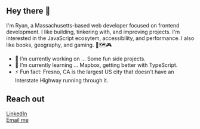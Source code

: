 ## Hey there 👋

I'm Ryan, a Massachusetts-based web developer focused on frontend development. I like building, tinkering with, and improving projects. I'm interested in the JavaScript ecosytem, accessibility, and performance. I also like books, geography, and gaming. 📘🗺️🎮

- 🔭 I’m currently working on ... Some fun side projects.
- 🌱 I’m currently learning ... Mapbox, getting better with TypeScript.
- ⚡ Fun fact: Fresno, CA is the largest US city that doesn't have an Interstate Highway running through it.

## Reach out
[LinkedIn](https://www.linkedin.com/in/ryan-munsch/)\
[Email me](mailto:ryan.w.munsch@gmail.com)
